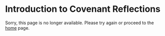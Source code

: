 # Introduction to Covenant Reflections

Sorry, this page is no longer available.
Please try again or proceed to the [home](http://www.covenantclassicalschool.org/default.asp) page.